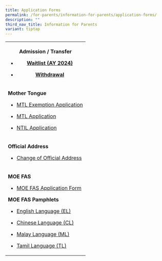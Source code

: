 ```yaml
---
title: Application Forms
permalink: /for-parents/information-for-parents/application-forms/
description: ""
third_nav_title: Information for Parents
variant: tiptap
---
```

<p></p>
<table style="minWidth: 25px">
<colgroup>
<col>
</colgroup>
<tbody>
<tr>
<th rowspan="1" colspan="1">
<p><strong>Admission / Transfer</strong>
</p>
<ul>
<li>
<p><a href="https://drive.google.com/file/d/1NgX0Y6-VZjvr4cNSnfkulPHFR-hbYnMX/view?usp=drive_link" rel="noopener noreferrer nofollow" target="_blank">Waitlist (AY 2024)</a>
</p>
</li>
<li>
<p><a href="https://drive.google.com/file/d/1HZy-hCwlKBK7jEy8TtFX01gQ_ba6J2Og/view?usp=drive_link" rel="noopener noreferrer nofollow" target="_blank">Withdrawal</a>
</p>
</li>
</ul>
</th>
</tr>
<tr>
<td rowspan="1" colspan="1">
<p><strong>Mother Tongue</strong>
</p>
<ul>
<li>
<p><a href="https://drive.google.com/file/d/1H5uVSQ1wKScSHig2YDX3J7m2NHUh3skD/view?usp=drive_link" rel="noopener noreferrer nofollow" target="_blank">MTL Exemption Application</a>
</p>
</li>
<li>
<p><a href="https://drive.google.com/file/d/1FXm5FH12qC8FhSjyoVzmtPqq1N8J073f/view?usp=share_link" rel="noopener noreferrer nofollow" target="_blank">MTL Application</a>
</p>
</li>
<li>
<p><a href="https://drive.google.com/file/d/1HSgqTDFpRPGv8gPlQbWPEt_A5iFBW__D/view?usp=drive_link" rel="noopener noreferrer nofollow" target="_blank">NTIL Application</a>
</p>
</li>
</ul>
</td>
</tr>
<tr>
<td rowspan="1" colspan="1">
<p><strong>Official Address</strong>
</p>
<ul data-tight="true" class="tight">
<li>
<p><a href="https://drive.google.com/file/d/1c1Ct_PZFDiWc-qvzHFhUGVaGRarlxbqE/view?usp=drive_link" rel="noopener noreferrer nofollow" target="_blank">Change of Official Address</a>
</p>
</li>
</ul>
</td>
</tr>
<tr>
<td rowspan="1" colspan="1">
<p><strong>MOE FAS</strong>
</p>
<ul>
<li>
<p><a href="https://drive.google.com/file/d/10dI3bjRzvc15utKkDUPk-jcTpnlDT-la/view?usp=drive_link" rel="noopener nofollow" target="_blank">MOE FAS Application Form</a>
</p>
</li>
</ul>
<p><strong>MOE FAS Pamphlets</strong>
</p>
<ul>
<li>
<p><a href="https://drive.google.com/file/d/1uUjA6uh6t1lh1_LKSVVyFWkki1MQ7S4Z/view?usp=drive_link" rel="noopener nofollow" target="_blank">English Language (EL)</a>
</p>
</li>
<li>
<p><a href="https://drive.google.com/file/d/1TET9KmKfReLiSBLU_88LPcwszUfHTWqT/view?usp=drive_link" rel="noopener nofollow" target="_blank">Chinese Language (CL)</a>
</p>
</li>
<li>
<p><a href="https://drive.google.com/file/d/1LlW4Rh86gXn2I1u39m8a0dXIDXyL9094/view?usp=drive_link" rel="noopener nofollow" target="_blank">Malay Language (ML)</a>
</p>
</li>
<li>
<p><a href="https://drive.google.com/file/d/1mYJoTQSFHDKZ_MnqWTGP4kfwhB1wx_kF/view?usp=drive_link" rel="noopener nofollow" target="_blank">Tamil Language (TL)</a>
</p>
</li>
</ul>
</td>
</tr>
</tbody>
</table>
<p>
<br>
<br>
</p>
<p></p>
